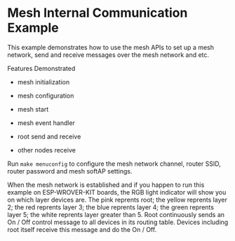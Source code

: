# Mesh Internal Communication Example

This example demonstrates how to use the mesh APIs to set up a mesh network, send and receive messages over the mesh network and etc.

Features Demonstrated

- mesh initialization

- mesh configuration

- mesh start

- mesh event handler

- root send and receive

- other nodes receive

Run `make menuconfig` to configure the mesh network channel, router SSID, router password and mesh softAP settings.

When the mesh network is established and if you happen to run this example on ESP-WROVER-KIT boards, the RGB light indicator will show you on which layer devices are.
The pink reprents root; the yellow reprents layer 2; the red reprents layer 3; the blue reprents layer 4; the green reprents layer 5; the white reprents layer greater than 5.
Root continuously sends an On / Off control message to all devices in its routing table. Devices including root itself receive this message and do the On / Off.
